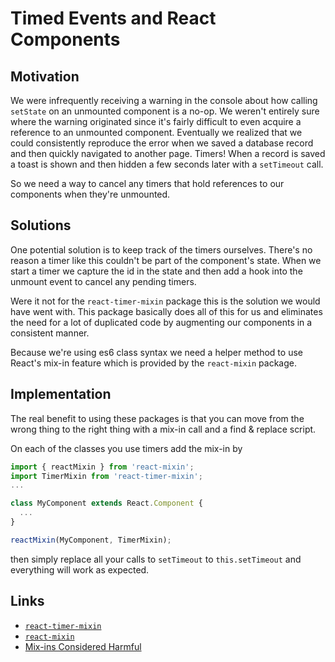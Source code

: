 # Timed Events and React Components

## Motivation

We were infrequently receiving a warning in the console about how calling
`setState` on an unmounted component is a no-op. We weren't entirely sure where
the warning originated since it's fairly difficult to even acquire a reference
to an unmounted component. Eventually we realized that we could consistently
reproduce the error when we saved a database record and then quickly navigated
to another page. Timers! When a record is saved a toast is shown and then hidden
a few seconds later with a `setTimeout` call.

So we need a way to cancel any timers that hold references to our components
when they're unmounted.

## Solutions

One potential solution is to keep track of the timers ourselves. There's no
reason a timer like this couldn't be part of the component's state. When we
start a timer we capture the id in the state and then add a hook into the
unmount event to cancel any pending timers.

Were it not for the `react-timer-mixin` package this is the solution we would
have went with. This package basically does all of this for us and eliminates
the need for a lot of duplicated code by augmenting our components in a
consistent manner.

Because we're using es6 class syntax we need a helper method to use React's
mix-in feature which is provided by the `react-mixin` package.

## Implementation

The real benefit to using these packages is that you can move from the wrong
thing to the right thing with a mix-in call and a find & replace script.

On each of the classes you use timers add the mix-in by 

```js
import { reactMixin } from 'react-mixin';
import TimerMixin from 'react-timer-mixin';
...

class MyComponent extends React.Component {
  ...
}

reactMixin(MyComponent, TimerMixin);
```

then simply replace all your calls to `setTimeout` to `this.setTimeout` and
everything will work as expected.

## Links

* [`react-timer-mixin`](https://github.com/reactjs/react-timer-mixin)
* [`react-mixin`](https://github.com/brigand/react-mixin)
* [Mix-ins Considered Harmful](https://facebook.github.io/react/blog/2016/07/13/mixins-considered-harmful.html)
